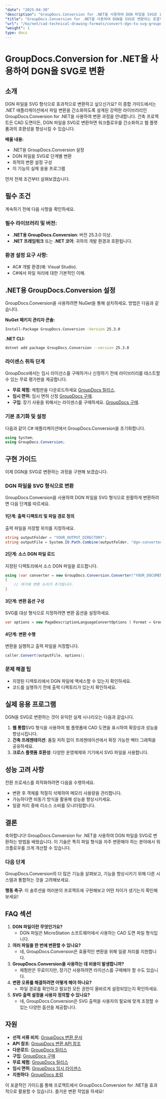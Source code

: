 ```yaml
---
"date": "2025-04-30"
"description": "GroupDocs.Conversion for .NET을 사용하여 DGN 파일을 SVG로 효율적으로 변환하는 방법을 알아보세요. CAD 워크플로를 간소화하고 웹 호환성을 향상하세요."
"title": "GroupDocs.Conversion for .NET을 사용하여 DGN을 SVG로 변환하는 포괄적인 가이드"
"url": "/ko/net/cad-technical-drawing-formats/convert-dgn-to-svg-groupdocs-dotnet/"
"weight": 1
type: docs
---
```

# GroupDocs.Conversion for .NET을 사용하여 DGN을 SVG로 변환

## 소개

DGN 파일을 SVG 형식으로 효과적으로 변환하고 싶으신가요? 이 종합 가이드에서는 .NET 애플리케이션에서 파일 변환을 간소화하도록 설계된 강력한 라이브러리인 GroupDocs.Conversion for .NET을 사용하여 변환 과정을 안내합니다. 건축 프로젝트든 CAD 도면이든, DGN 파일을 SVG로 변환하면 워크플로우를 간소화하고 웹 플랫폼과의 호환성을 향상시킬 수 있습니다.

**배울 내용:**
- .NET용 GroupDocs.Conversion 설정
- DGN 파일을 SVG로 단계별 변환
- 최적의 변환 설정 구성
- 이 기능의 실제 응용 프로그램

먼저 전제 조건부터 살펴보겠습니다.

## 필수 조건

계속하기 전에 다음 사항을 확인하세요.

### 필수 라이브러리 및 버전:
- **.NET용 GroupDocs.Conversion**: 버전 25.3.0 이상.
- **.NET 프레임워크** 또는 **.NET 코어**: 귀하의 개발 환경과 호환됩니다.

### 환경 설정 요구 사항:
- AC# 개발 환경(예: Visual Studio).
- C#에서 파일 처리에 대한 기본적인 이해.

## .NET용 GroupDocs.Conversion 설정

GroupDocs.Conversion을 사용하려면 NuGet을 통해 설치하세요. 방법은 다음과 같습니다.

**NuGet 패키지 관리자 콘솔:**
```bash
Install-Package GroupDocs.Conversion -Version 25.3.0
```

**.NET CLI:**
```bash
dotnet add package GroupDocs.Conversion --version 25.3.0
```

### 라이센스 취득 단계

GroupDocs에서는 임시 라이선스를 구매하거나 신청하기 전에 라이브러리를 테스트할 수 있는 무료 평가판을 제공합니다.

- **무료 체험**: 체험판을 다운로드하세요 [GroupDocs 릴리스](https://releases.groupdocs.com/conversion/net/).
- **임시 면허**: 임시 면허 신청 [GroupDocs 구매](https://purchase.groupdocs.com/temporary-license/).
- **구입**: 장기 사용을 위해서는 라이센스를 구매하세요. [GroupDocs 구매](https://purchase.groupdocs.com/buy).

### 기본 초기화 및 설정

다음과 같이 C# 애플리케이션에서 GroupDocs.Conversion을 초기화합니다.

```csharp
using System;
using GroupDocs.Conversion;
```

## 구현 가이드

이제 DGN을 SVG로 변환하는 과정을 구현해 보겠습니다.

### DGN 파일을 SVG 형식으로 변환

GroupDocs.Conversion을 사용하여 DGN 파일을 SVG 형식으로 원활하게 변환하려면 다음 단계를 따르세요.

#### 1단계: 출력 디렉토리 및 파일 경로 정의
출력 파일을 저장할 위치를 지정하세요.

```csharp
string outputFolder = "YOUR_OUTPUT_DIRECTORY";
string outputFile = System.IO.Path.Combine(outputFolder, "dgn-converted-to.svg");
```

#### 2단계: 소스 DGN 파일 로드
지정된 디렉토리에서 소스 DGN 파일을 로드합니다.

```csharp
using (var converter = new GroupDocs.Conversion.Converter("YOUR_DOCUMENT_DIRECTORY\sample.dgn"))
{
    // 여기에 변환 논리가 추가됩니다.
}
```

#### 3단계: 변환 옵션 구성
SVG를 대상 형식으로 지정하려면 변환 옵션을 설정하세요.

```csharp
var options = new PageDescriptionLanguageConvertOptions { Format = GroupDocs.Conversion.FileTypes.PageDescriptionLanguageFileType.Svg };
```

#### 4단계: 변환 수행
변환을 실행하고 출력 파일을 저장합니다.

```csharp
caller.Convert(outputFile, options);
```

### 문제 해결 팁
- 지정된 디렉토리에서 DGN 파일에 액세스할 수 있는지 확인하세요.
- 코드를 실행하기 전에 출력 디렉토리가 있는지 확인하세요.

## 실제 응용 프로그램

DGN을 SVG로 변환하는 것이 유익한 실제 시나리오는 다음과 같습니다.
1. **웹 통합**SVG 형식을 사용하여 웹 플랫폼에 CAD 도면을 표시하여 확장성과 성능을 향상시킵니다.
2. **건축 프레젠테이션**: 품질 저하 없이 프레젠테이션에서 확장 가능한 벡터 그래픽을 공유하세요.
3. **크로스 플랫폼 호환성**: 다양한 운영체제와 기기에서 SVG 파일을 사용합니다.

## 성능 고려 사항

전환 프로세스를 최적화하려면 다음을 수행하세요.
- 변환 후 객체를 적절히 삭제하여 메모리 사용량을 관리합니다.
- 가능하다면 비동기 방식을 활용해 성능을 향상시키세요.
- 일괄 처리 중에 리소스 소비를 모니터링합니다.

## 결론

축하합니다! GroupDocs.Conversion for .NET을 사용하여 DGN 파일을 SVG로 변환하는 방법을 배웠습니다. 이 기술은 특히 파일 형식을 자주 변환해야 하는 분야에서 워크플로우를 크게 개선할 수 있습니다.

### 다음 단계
GroupDocs.Conversion의 더 많은 기능을 살펴보고, 기능을 향상시키기 위해 다른 시스템과 통합하는 것을 고려해보세요.

**행동 촉구**: 이 솔루션을 여러분의 프로젝트에 구현해보고 어떤 차이가 생기는지 확인해보세요!

## FAQ 섹션
1. **DGN 파일이란 무엇인가요?**
   - DGN 파일은 MicroStation 소프트웨어에서 사용하는 CAD 도면 파일 형식입니다.
2. **여러 파일을 한 번에 변환할 수 있나요?**
   - 네, GroupDocs.Conversion은 효율적인 변환을 위해 일괄 처리를 지원합니다.
3. **GroupDocs.Conversion을 사용하는 데 비용이 발생합니까?**
   - 체험판은 무료이지만, 장기간 사용하려면 라이선스를 구매해야 할 수도 있습니다.
4. **변환 오류를 해결하려면 어떻게 해야 하나요?**
   - 파일 경로를 확인하고 필요한 모든 권한이 올바르게 설정되었는지 확인하세요.
5. **SVG 출력 설정을 사용자 정의할 수 있나요?**
   - 네, GroupDocs.Conversion은 SVG 출력을 사용자의 필요에 맞게 조정할 수 있는 다양한 옵션을 제공합니다.

## 자원
- **선적 서류 비치**: [GroupDocs 변환 문서](https://docs.groupdocs.com/conversion/net/)
- **API 참조**: [GroupDocs 변환 API 참조](https://reference.groupdocs.com/conversion/net/)
- **다운로드**: [GroupDocs 릴리스](https://releases.groupdocs.com/conversion/net/)
- **구입**: [GroupDocs 구매](https://purchase.groupdocs.com/buy)
- **무료 체험**: [GroupDocs 릴리스](https://releases.groupdocs.com/conversion/net/)
- **임시 면허**: [GroupDocs 임시 라이센스](https://purchase.groupdocs.com/temporary-license/)
- **지원하다**: [GroupDocs 포럼](https://forum.groupdocs.com/c/conversion/10)

이 포괄적인 가이드를 통해 프로젝트에서 GroupDocs.Conversion for .NET을 효과적으로 활용할 수 있습니다. 즐거운 변환 작업을 하세요!